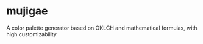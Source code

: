 # mujigae
A color palette generator based on OKLCH and mathematical formulas, with high customizability
